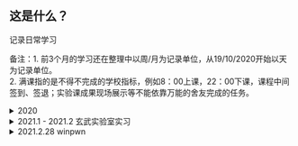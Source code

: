 ## 这是什么？

记录日常学习

备注：1. 前3个月的学习还在整理中以周/月为记录单位，从19/10/2020开始以天为记录单位。  
    2. 满课指的是不得不完成的学校指标，例如8：00上课，22：00下课，课程中间签到、签退；实验课成果现场展示等不能依靠万能的舍友完成的任务。

<details>
<summary>2020</summary>

<details>
<summary>2020.7-9 总结</summary>

+ [x] 梦的开始，由于在家无聊想草Windows内核，于是学习HEVD系列，加了tj大佬的好友，于是有了下面的故事：
+ [x] 7月份加入了神秘组织，开始学习并抄写SGI STL，视频看的是侯捷的C+教程以及STL教程，参考书籍依然是侯捷的STL源码剖析
+ [x] STL没写完，直接切入写Linux内核的作业中，参考书籍是《操作系统真相还原》
+ [x] 群友大部分都切到了内核，统一学习CSAPP，我也花了差不多一周把南大视频刷完了
+ [x] 花了差不多2周去做CSAPP Lab，写到差不多malloc lab继续写内核，没有写ucore
+ [x] 这时候差不多开始期末考试复习了，所以一个月skr lab基本没进度，大悲
+ [x] 开学之后课程有点多，到10月左右的国赛时写了个linux debugger，国赛水了个国二，ylb垃圾，，哦其实还有个写ELF parser的作业，因为要打国赛而且又写过PE Parser，所以这个作业就咕咕咕了。
+ [x] 好了，这三个月其实也不止做了这么多事，其中还有恰不少烂钱买mbp，接私活，捡垃圾折腾物联网日学校什么的事情，到下面的日报也基本衔接得上了   

</details>

<details>
<summary>2020.10.19 满课</summary>
</details>

<details>
<summary>2020.10.20 满课&日跑步软件</summary>

+ [x] 花了30min做了一个自动跑步地app应付检查，以增加以后的学习时间
</details>

<details>
<summary>2020.10.21 满课&win32k.sys&漏洞wp</summary>

+ [x] 分析了win32k.sys在内核中加载的规律，学习了windbg一些调试技巧，例如：dd以及!dd的使用场景


+ [ ] MS16-098 (整数溢出)

  正在产出MS16-098的wp，帮助国内相关研究人员更好地理解此漏洞产生原理和利用方式

  + [生肉](https://sensepost.com/blog/2017/exploiting-ms16-098-rgnobj-integer-overflow-on-windows-8.1-x64-bit-by-abusing-gdi-objects/)

   

</details>

<details>
<summary>2020.10.22 满课&MS16-089wp</summary>

+ [ ] MS16-098 analysis
  

</details>

<details>
<summary>2020.10.23 实验课&MS16-089wp&GoogleCTF</summary>

+ [x] MS16-098 analysis [链接](https://github.com/M-ouse/Mysterious-Learning/tree/master/CVE%E5%88%86%E6%9E%90/MS16-098)
+ [x] 写了个实验课的project，虽然挺水的也算是coding了吧
+ [ ] Google CTF 2020 MathSH
  

</details>

<details>
<summary>2020.10.24 Windows Internal&GoogleCTF</summary>

+ [x] Windows Internal `Chapter5 : Memory Management Introduction to the memory manager->Virtual address space layouts`
+ [ ] 补觉
+ [ ] Google CTF 2020 MathSH
  

</details>

<details>
<summary>2020.10.25 Windows Internal&GoogleCTF</summary>

+ [x] Windows Internal `Chapter5 : Stacks Chapter4 : Threads`
+ [ ] 健身
+ [ ] Google CTF 2020 MathSH
  

</details>

<details>
<summary>2020.10.26 准备面试 & review 泛型、kernel</summary>

+ [x] 听说玄武收windows方向的寒假实习生，准备了下简历，并review了下以前写过的项目
    + [x] C++ STL：C++ 泛型编程、traits的使用
    + [x] Linux Kernel：review了下自己做了什么，从加电到保护模式

</details>

<details>
<summary>2020.10.27 准备面试 & review C++ OOP、Windows内核、Linux调试器、调过的漏洞</summary>

+ [x] 花了半天扫了一遍C++的一些经典OOP问题以及不同版本C++的特性，例如：智能指针、lambda表达式
+ [x] 过了一遍老外的内核面试题目，虽然没什么用也算补了一点之前没有注意的知识点：Trap Frame
+ [x] 复习了内核里进程通信的一些手段：信号、管道、共享内存；同步手段：信号量、锁等；用户态陷入内核；内核对象；内核中比较重要的结构
+ [x] review了下调过的MS16-098的背景、利用
+ [x] 总结了STL里因为浅拷贝引起的Crash
  

</details>

<details>
<summary>2020.10.28 玄武实验室一面</summary>

+ [x] 早上总结了下目前以来遇到的漏洞模式，虽然最终都会归到最基本的UAF、Double Free等等，明白程序的原本功能和利用路径还是比较重要的
+ [x] 复习了Windows Internal的笔记
+ [x] 下午一面，面试的过程比较友好，尽可能地把自己的思路和会的知识说了出去，约二面
+ [x] 晚上把面试问到不会的问题搜了一遍
  

</details>

<details>
<summary>2020.10.29 玄武实验室二面</summary>

+ [ ] 和大佬聊天了解到了还有因为变量未初始化引起的漏洞，学习中
+ [x] 下午体测、人快没了
+ [x] 体测后才注意到第二次的面试官发了短信，于是放弃晚饭立刻面试，可能是刚体测完脑子不好使或者是太紧张，思路有些堵住，晚上在床上突然想出思路 。约三面
+ [x] 晚上依旧把面试不会的问题记录并学习
  

</details>

<details>
<summary>2020.10.30 摸鱼</summary>



</details>

<details>
<summary>2020.10.31 Windows SSDT Hook&驱动进程隐藏</summary>

+ [x] 写了个驱动实现进程隐藏，基本是unlink，但是在回收进程的时候炸了，直接蓝屏
+ [ ] Windows 10 SSDT Hook 
  

</details>

<details>
<summary>2020.11.01 Windows 进程守护 & 内核实验</summary>

+ [x] [内核实验](https://www.ired.team/)
  + [x] Manipulating ActiveProcessLinks to Hide Processes in Userland
  + [x] Dll injection  
+ [x] [通过过滤请求的方法守护进程](https://bbs.pediy.com/thread-168023.htm)
  

</details>

<details>
<summary>2020.11.02 Windows RDP协议漏洞</summary>

+ [ ] https://bbs.pediy.com/thread-256766.htm 
  

</details>

<details>
<summary>2020.11.03 Windows RDP协议漏洞</summary>

+ [x] https://bbs.pediy.com/thread-256766.htm 
  

</details>

<details>
<summary>2020.11.04 满课</summary>

</details>

<details>
<summary>2020.11.05 HR面 && 复习文化课</summary>

</details>

<details>
<summary>2020.11.06 Windows Internal Process</summary>

+ [x] 笔记Creating Process -> Flow of Create Process
  

</details>

<details>
<summary>2020.11.07 面试新队员</summary>

+ [x] 摸鱼
  

</details>

<details>
<summary>2020.11.08 CodeQL</summary>

+ [x] 学习CodeQL的使用
  + [x] [基本语法及应用](https://bestwing.me/codeql.html)
  + [x] 在mac下搭建需要注意的点：下载好binary之后放置到合适目录，并在/bin/path下设置好变量，推荐使用vscode workspace。创建编译型语言的数据库的时候需要指定command，我使用的是make，因此也需要makeile基础 
  

</details>

<details>
<summary>2020.11.09 - 2020.11.15 复习文化课</summary>

+ [x] 复习文化课
  

</details>

<details>
<summary>2020.11.16 CVE-2014-1767 双重释放漏洞POC分析</summary>

+ [ ] CVE-2014-1767分析：漏洞由于afd.sys的两个函数在处理socket数据包的过程中，异常处理机制中一个结构体指针在free之后没有被置零，两次异常处理调用到的为同一个函数，对这个指针做出了free操作造成double free。该double free可以转为UAF实现任意写打入shellcode，窃取token实现提权。
  

</details>

<details>
<summary>2020.11.17 CVE-2014-1767 双重释放漏洞exp分析 && 内核SEH机制</summary>

+ [ ] 双重释放漏洞exp分析
  + [x] 参考书籍：《漏洞战争》
  + [x] 学习了内核中SEH的机制。
  

</details>

<details>
<summary>2020.11.18 WCTF2020 day0 && 360游览</summary>

+ [x] wctf2020前一天，做了一下以前的题目，利用windows defender实现侧信道攻击：通过web服务器向windows靶机写入病毒特征码，中间利用flag文件字符构造，从而逐字节爆破出flag。
+ [x] 去比赛现场看了一眼，顺便游览了下vulcan和alpah实验室，出人意料的简朴。和sakura教练以及thunder大哥恰了顿晚饭。
  

</details>

<details>
<summary>2020.11.19 WCTF2020 day1</summary>

+ [x] 爆0的一天，一整天都在手撕rust逆向minesweeper，累死。和学长一起逆的，学长很强，逆向出了”秘籍“按键可以让题目打log，但题目远程被限制了info调试信息权限，打不开debug；我想应该需要日rdp的一些服务。
  

</details>

<details>
<summary>2020.11.20 WCTF2020 day2</summary>

+ [x] 队伍做出来了3道题，一个1血和一个3血，很强，最后新锐赛rank4。接着说minesweeper那道题，这个题被我们非预期拿到了1血：通过连续按动shift按键唤出本地&远程的粘滞键设置然后调用shell，直接拿到flag抢到全场一血。（学长就比我快5s尝试这个方法，呜呜，不然就可以抢到这个一血了）。除了扫雷其他题是真的看不懂，化身茶歇终结者。比赛结束前2min30s我们队伍又出了一道题，血压飙升，紧张刺激。
  

</details>

<details>
<summary>2020.11.21 WCTF2020 day3</summary>

+ [x] 学习了扫雷那道题的官方做法：测信道攻击，因为通过秘籍进入debug模式之后，cursor在block上移动的时候会detect周围雷的数量，利用反应时间不同来辨别出方块下面雷的情况。
  

</details>

<details>
<summary>2020.11.22 -  2020.12.6 考试周</summary>

+ [x] 考试周前夕+考试周
  

</details>

<details>
<summary>2020.12.7 总结逆向技巧</summary>

+ [x] （未公开）看了国外一篇博客关于逆向的30个tricks，感觉上和自己摸索出来的差不多，其中利用RS Hacker的方法定位GUI程序关键函数很棒。
+ [x] 淦实习任务 
  

</details>

<details>
<summary>2020.12.8 Windows Dll hacking</summary>

+ [x] (未公开)学习了一种日dll的方法，灵感来自打pwn时做流量转发的马，如果做一个dll proxy夹在程序和真正的dll中，就可以持久化执行我们想部署的命令，甚至可以rootkit
  - 参考资料：
    - [C#写的工具](https://github.com/Flangvik/SharpDllProxy)
    - [dll导出函数的一些问题](https://stackoverflow.com/questions/2804893/c-dll-export-decorated-mangled-names) tips：如果要用C++开发又要“很干净”地导出你的函数，用C的形式导出吧，extern "C"搓个宏
    - [讲理论的blog 1](https://kevinalmansa.github.io/application%20security/DLL-Proxying/)
    - [讲理论的blog 2](https://itm4n.github.io/dll-proxying/)
+ [x] 淦实习任务
  

</details>

<details>
<summary>2020.12.9 满课</summary>

</details>

<details>
<summary>2020.12.10 培训 & x86 win7 defender逆向</summary>

+ [x]接了一期钱少的很的培训，，麻了
+ [x]defender不好日，从最原始的开始入手，翻到了[微软的文档](https://docs.microsoft.com/en-us/windows/win32/lwef/windows-defender-functions),在学校上课真耽误学习，，，
  

</details>

<details>
<summary>2020.12.11 培训 & 满课</summary>

+ [x] 满课跑路
+ [x] 满课
  

</details>

<details>
<summary>2020.12.12 淦实习任务</summary>

+ [x] [调试一个大神把windows defender移植到linux上的项目](https://github.com/taviso/loadlibrary)
+ [x] 看了一些关于api hook的资料 
  

</details>

<details>
<summary>2020.12.13 Windows Defender ByPass & 阅读 Github上AlphaSecLab上关于windows安全的文章 & 淦实习任务</summary>

+ [x] 实习相关已整理到实习repo
+ [x] https://github.com/alphaSeclab/windows-security（未整理完）
  

</details>

<details>
<summary>2020.12.14 阅读《Windows黑客编程》</summary>

+ [x]《windows黑客编程》，看着挺基础的，给淦实习任务打打基础。
  + [x] 基础技术、注入技术、启动技术
  

</details>

<details>
<summary>2020.12.22 合集</summary>

淦，，，又断更了，，回忆下都做了什么

+ [x] 继续学习驱动的编写，之前学的太弟弟了，继续熟悉了下IRP以及文件过滤
+ [x] 抽空写了个CTFChallengeMonitor项目，检测自己的题目被激活的状态
+ [x] 漏洞没时间看。。。
+ [x] 想学一下C++高并发网络编程，看到个github项目`muduo`，考虑下吧
+ [x] 深入理解了Windows窗口程序的机制
+ [x] 学了点Go，搓出来一个爆破网络账号的脚本，不得不说网络编程比C++好写 
+ [x] 课太多了，到此为止吧
  
<<<<<<< HEAD
</details>


</details>

<details>
<summary>2021.1 - 2021.2 玄武实验室实习</summary>

+ [x] 独立在做一个项目，导师留的进度基本上算是完成了，从中发现的问题：
  + [x] 和导师沟通的方法有待提升，提高效率以及解决问题问题才是应该做的事情，自闭不可取
  + [x] 遇到棘手的问题想绕过或缺乏解决欲望，也是我一直想学pwn但进度不佳的原因
  + [x] 缺乏开发经验以及高级C++特性的了解，上手大型工程的速度较慢
  + [x] 逆向依然有很长的路要走
  + [x] 写文档的语言也需要学习，简单明了是目前仍然做不到的
  + [x] 永远不要用当前身的眼界限制自己的潜能，实习不仅是经验过程的积累，组员的评价可以更好地帮助自我认知
+ [x] 在职期间额外写了个1day的poc，分析思路和一段时间过后网上大佬的思路基本相同，并学习了利用技巧
  
</details>

<details>
<summary>2021.2.28 winpwn</summary>

+ [x] 搭建起windows pwn环境
+ [ ] [HITB GSEC]BABYSTACK
  + [x] 原理
    + [x] 攻击面 
    + [x] GS保护
    + [x] SEH底层实现（进入vcruntime） 
  + [ ] exp
  + [ ] wp 
+ [x] Windows内存安全缓解机制了解
  
</details>
